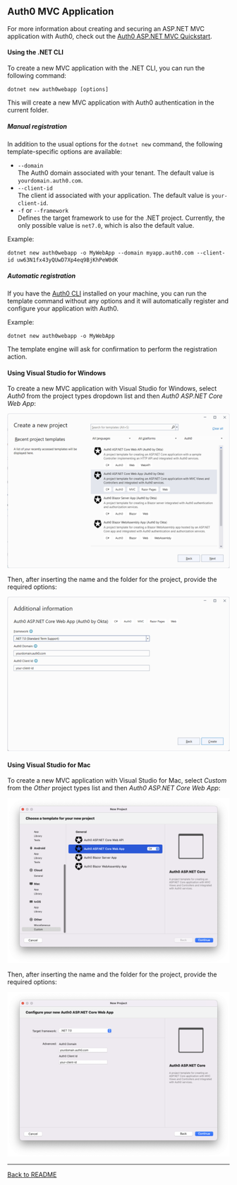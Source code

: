 ## Auth0 MVC Application

For more information about creating and securing an ASP.NET MVC application with Auth0, check out the [Auth0 ASP.NET MVC Quickstart](https://auth0.com/docs/quickstart/webapp/aspnet-core/01-login).

#### Using the .NET CLI

To create a new MVC application with the .NET CLI, you can run the following command:

```
dotnet new auth0webapp [options]
```

This will create a new MVC application with Auth0 authentication in the current folder.

##### Manual registration

In addition to the usual options for the `dotnet new` command, the following template-specific options are available:

- `--domain`<br>
  The Auth0 domain associated with your tenant. The default value is `yourdomain.auth0.com`.
- `--client-id`<br>
  The client id associated with your application. The default value is `your-client-id`.
- `-f` or `--framework`<br>
  Defines the target framework to use for the .NET project. Currently, the only possible value is `net7.0`, which is also the default value.

Example:

```shell
dotnet new auth0webapp -o MyWebApp --domain myapp.auth0.com --client-id uw63N1fx43yQUwD7Xp4eq9BjKhPeW0dK
```

##### Automatic registration

If you have the [Auth0 CLI](https://github.com/auth0/auth0-cli) installed on your machine, you can run the template command without any options and it will automatically register and configure your application with Auth0.

Example:

```shell
dotnet new auth0webapp -o MyWebApp
```

The template engine will ask for confirmation to perform the registration action.

#### Using Visual Studio for Windows

To create a new MVC application with Visual Studio for Windows, select *Auth0* from the project types dropdown list and then  *Auth0 ASP.NET Core Web App*:

![Auth0 MVC Application from Visual Studio](assets/auth0-mvc-app-vs.png)

Then, after inserting the name and the folder for the project, provide the required options:

![Auth0 MVC Application options from Visual Studio](assets/auth0-mvc-app-vs-options.png)

#### Using Visual Studio for Mac

To create a new MVC application with Visual Studio for Mac, select *Custom* from the *Other* project types list and then  *Auth0 ASP.NET Core Web App*:

![Auth0 MVC Application from Visual Studio](assets/auth0-mvc-app-vs-mac.png)

Then, after inserting the name and the folder for the project, provide the required options:

![Auth0 MVC Application options from Visual Studio](assets/auth0-mvc-app-vs-mac-options.png)

---
[Back to README](../README.md)

